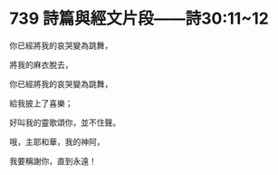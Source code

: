 # 739 詩篇與經文片段——詩30:11\~12

你已經將我的哀哭變為跳舞，

將我的麻衣脫去，

你已經將我的哀哭變為跳舞，

給我披上了喜樂；

好叫我的靈歌頌你，並不住聲。

哦，主耶和華，我的神阿，

我要稱謝你，直到永遠！

